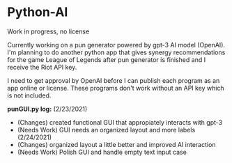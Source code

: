 # Python-AI
Work in progress, no license

Currently working on a pun generator powered by gpt-3 AI model (OpenAI). 
I'm planning to do another python app that gives synergy recommendations for the game League of Legends after pun generator is finished and I receive the Riot API key.

I need to get approval by OpenAI before I can publish each program as an app online or license.
These programs don't work without an API key which is not included.

**punGUI.py log:**
 (2/23/2021)
 - (Changes) created functional GUI that appropiately interacts with gpt-3
 - (Needs Work) GUI needs an organized layout and more labels
 (2/24/2021)
 - (Changes) organized layout a little better and improved AI interaction
 - (Needs Work) Polish GUI and handle empty text input case
